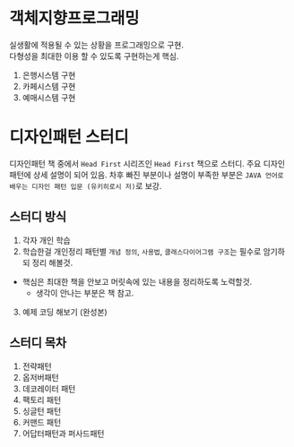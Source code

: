 # 객체지향프로그래밍
실생활에 적용될 수 있는 상황을 프로그래밍으로 구현.  
다형성을 최대한 이용 할 수 있도록 구현하는게 핵심.

1.  은행시스템 구현
2.  카페시스템 구현
3.  예매시스템 구현 


# 디자인패턴 스터디
디자인패턴 책 중에서 `Head First` 시리즈인 `Head First` 책으로 스터디. 주요 디자인패턴에 상세 설명이 되어 있음. 차후 빠진 부분이나 설명이 부족한 부분은 `JAVA 언어로 배우는 디자인 패턴 입문 (유키히로시 저)`로 보강.

## 스터디 방식
1. 각자 개인 학습
2. 학습한걸 개인정리 
패턴별 `개념 정의`, `사용법`, `클래스다이어그램 구조`는 필수로 암기하되 정리 해볼것.
- 핵심은 최대한 책을 안보고 머릿속에 있는 내용을 정리하도록 노력할것.
  - 생각이 안나는 부분은 책 참고.
3. 예제 코딩 해보기 (완성본)

## 스터디 목차
1. 전략패턴
2. 옵저버패턴
3. 데코레이터 패턴
4. 팩토리 패턴
5. 싱글턴 패턴
6. 커맨드 패턴
7. 어답터패턴과 퍼사드패턴
